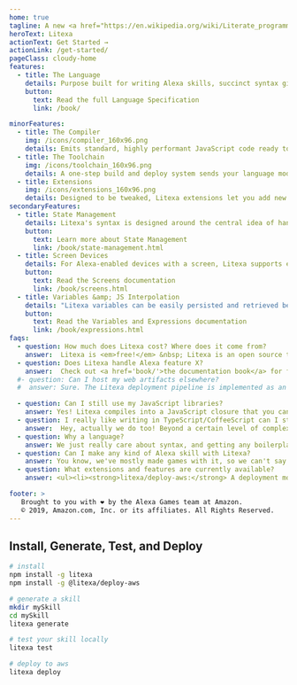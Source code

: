 ```yaml
---
home: true
tagline: A new <a href="https://en.wikipedia.org/wiki/Literate_programming">literate style programming</a> language and toolchain for building long form Alexa Skills
heroText: Litexa
actionText: Get Started →
actionLink: /get-started/
pageClass: cloudy-home
features:
  - title: The Language
    details: Purpose built for writing Alexa skills, succinct syntax gives you language level support for defining state machines that turn incoming voice requests into rich responses. Built-in statements handle composing SSML speech, displaying screens, creating directives, and adding variations to your flow and delivery.
    button:
      text: Read the full Language Specification
      link: /book/

minorFeatures:
  - title: The Compiler
    img: /icons/compiler_160x96.png
    details: Emits standard, highly performant JavaScript code ready to deploy to a host like AWS Lambda. Compile time checking of things like language model elements and asset references means fewer bugs to discover at runtime.
  - title: The Toolchain
    img: /icons/toolchain_160x96.png
    details: A one-step build and deploy system sends your language model to the Alexa Developer Portal, and your skill endpoint, persistent storage setup, and asset files to AWS.
  - title: Extensions
    img: /icons/extensions_160x96.png
    details: Designed to be tweaked, Litexa extensions let you add new features to the compiler and toolchain, even add new syntax. Build tools to dig into what makes your team and project special.
secondaryFeatures:
  - title: State Management
    details: Litexa's syntax is designed around the central idea of handling incoming intents based on the user's current state.
    button:
      text: Learn more about State Management
      link: /book/state-management.html
  - title: Screen Devices
    details: For Alexa-enabled devices with a screen, Litexa supports easily building, sending, and validating both Alexa Presentation Language (APL) and <code>Display.RenderTemplate</code> directives.
    button:
      text: Read the Screens documentation
      link: /book/screens.html
  - title: Variables &amp; JS Interpolation
    details: "Litexa variables can be easily persisted and retrieved between skill launches, and resolved request slot values are handled seamlessly. Additionally, JavaScript interpolation is effortless: JS values (including objects, arrays, and functions) can be directly accessed from within Litexa."
    button:
      text: Read the Variables and Expressions documentation
      link: /book/expressions.html
faqs:
  - question: How much does Litexa cost? Where does it come from?
    answer:  Litexa is <em>free!</em> &nbsp; Litexa is an open source tech sharing initiative, from the Alexa Games team at Amazon. We've learned a thing or two from building our own skills, and would love to share with, and learn from, the community at large.
  - question: Does Litexa handle Alexa feature X?
    answer:  Check out <a href='book/'>the documentation book</a> for features that Litexa has value added syntax for. Don't see something you want to use? No sweat, Litexa lets you write your own directives from scratch, and whitelist incoming event names.
  #- question: Can I host my web artifacts elsewhere?
  #  answer: Sure. The Litexa deployment pipeline is implemented as an extension, allowing you to swap out the code, storage, and asset upload implementations to suit your project. Thinking about provisioning dedicated servers? No sweat, as long as you're running node.js, you can host a Litexa project.

  - question: Can I still use my JavaScript libraries?
    answer: Yes! Litexa compiles into a JavaScript closure that you can inject code into, in order to add symbols that will be visible to your Litexa code. In there you can refer to any external modules in the usual way, and thereby pass their symbols up to Litexa too.
  - question: I really like writing in TypeScript/CoffeeScript can I still do that?
    answer:  Hey, actually we do too! Beyond a certain level of complexity, it's nice to split up your presentation code from your business logic, and the Litexa/JavaScript boundary is a great fit for that. The <code>litexa generate</code> command has a series of options, including primary code language and bundling strategy, that will help you jump right in.
  - question: Why a language?
    answer: We just really care about syntax, and getting any boilerplate out of the way so that we're as close as we can be to just iterating on content.
  - question: Can I make any kind of Alexa skill with Litexa?
    answer: You know, we've mostly made games with it, so we can't say for sure. We'd very much love to hear about your experiences if you try something else though. Feel free to submit a pull request if you need something to change!
  - question: What extensions and features are currently available?
    answer: <ul><li><strong>litexa/deploy-aws:</strong> A deployment module that pushes a skill to AWS using Lambda, DynamoDB, and S3.</li><li><strong>litexa/apl:</strong> An extension that makes working with the Alexa Presentation Language (APL) in your Litexa project more powerful, with shorthand for managing APL documents and common design patterns.</li><li><strong>litexa/render-template:</strong> An extension that supports easily building, sending, and validating a <code>Display.RenderTemplate</code> directive, the predecessor to APL.</li><li><strong>litexa/assets-wav:</strong> A WAV/MP3 composer that can combine multiple overlapping samples into a single MP3 stream, and a binding layer for use in Literate Alexa.</li><li><strong>litexa/gadgets:</strong> An extension for the Gadgets Skill API, which powers interaction with Echo Buttons (and potentially other Alexa Gadgets).</li></ul> Additionally, there is built-in support for <a href='book/monetization.html'>In Skill Purchasing (ISP)</a> in the core package, and a <a href='#'>VSCode extension</a> that provides syntax highlighting for <code>.litexa</code> files. We've also provided documentation for how to <a href='book/backdoor.html'>use Alexa features that Litexa does not yet support</a>.

footer: >
   Brought to you with ❤ by the Alexa Games team at Amazon.
   © 2019, Amazon.com, Inc. or its affiliates. All Rights Reserved.
---
```


## Install, Generate, Test, and Deploy

```bash
# install
npm install -g litexa
npm install -g @litexa/deploy-aws

# generate a skill
mkdir mySkill
cd mySkill
litexa generate

# test your skill locally
litexa test

# deploy to aws
litexa deploy
```
